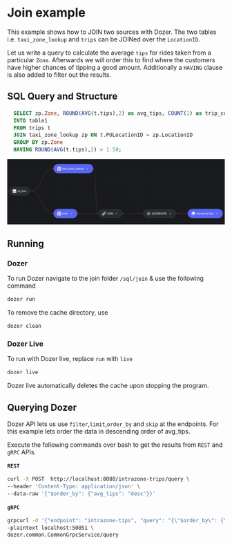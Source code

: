 # Join example

This example shows how to JOIN two sources with Dozer. The two tables i.e. `taxi_zone_lookup` and `trips` can be JOINed over the `LocationID`.

Let us write a query to calculate the average `tips` for rides taken from a particular `Zone`. Afterwards we will order this to find where the customers have higher chances of tipping a good amount. Additionally a `HAVING` clause is also added to filter out the results. 

## SQL Query and Structure

```sql
  SELECT zp.Zone, ROUND(AVG(t.tips),2) as avg_tips, COUNT(1) as trip_count
  INTO table1
  FROM trips t
  JOIN taxi_zone_lookup zp ON t.PULocationID = zp.LocationID
  GROUP BY zp.Zone
  HAVING ROUND(AVG(t.tips),2) > 1.50;
```

![join_graph](../images/join_graph.png)


## Running


### Dozer

To run Dozer navigate to the join folder `/sql/join` & use the following command

```bash
dozer run
```

To remove the cache directory, use

```bash
dozer clean
```


### Dozer Live

To run with Dozer live, replace `run` with `live`

```bash
dozer live
```

Dozer live automatically deletes the cache upon stopping the program.


## Querying Dozer 

Dozer API lets us use `filter`,`limit`,`order_by` and `skip` at the endpoints. For this example lets order the data in descending order of avg_tips.

Execute the following commands over bash to get the results from `REST` and `gRPC` APIs.

**`REST`**

```bash
curl -X POST  http://localhost:8080/intrazone-trips/query \
--header 'Content-Type: application/json' \
--data-raw '{"$order_by": {"avg_tips": "desc"}}'
```

**`gRPC`**

```bash
grpcurl -d '{"endpoint": "intrazone-tips", "query": "{\"$order_by\": {\"avg_tips\": \"desc\"}}"}' \
-plaintext localhost:50051 \
dozer.common.CommonGrpcService/query
```